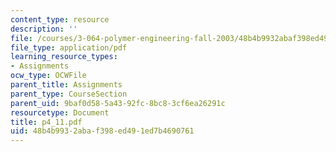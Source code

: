 ```yaml
---
content_type: resource
description: ''
file: /courses/3-064-polymer-engineering-fall-2003/48b4b9932abaf398ed491ed7b4690761_p4_11.pdf
file_type: application/pdf
learning_resource_types:
- Assignments
ocw_type: OCWFile
parent_title: Assignments
parent_type: CourseSection
parent_uid: 9baf0d58-5a43-92fc-8bc8-3cf6ea26291c
resourcetype: Document
title: p4_11.pdf
uid: 48b4b993-2aba-f398-ed49-1ed7b4690761
---
```

